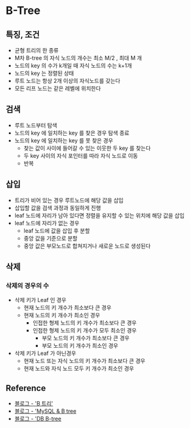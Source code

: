 # B-Tree
## 특징, 조건
- 균형 트리의 한 종류
- M차 B-tree 의 자식 노드의 개수는 최소 M/2 , 최대 M 개
- 노드의 key 의 수가 k개일 때 자식 노드의 수는 k+1개
- 노드의 key 는 정렬된 상태
- 루트 노드는 항상 2개 이상의 자식노드를 갖는다
- 모든 리프 노드는 같은 레벨에 위치한다

## 검색
- 루트 노드부터 탐색
- 노드의 key 에 일치하는 key 를 찾은 경우 탐색 종료
- 노드의 key 에 일치하는 key 를 못 찾은 경우
    - 찾는 값이 사이에 들어갈 수 있는 이웃한 두 key 를 찾는다
    - 두 key 사이의 자식 포인터를 따라 자식 노드로 이동
    - 반복

## 삽입
- 트리가 비어 있는 경우 루트노드에 해당 값을 삽입
- 삽입할 값을 검색 과정과 동일하게 진행
- leaf 노드에 자리가 남아 있다면 정렬을 유지할 수 있는 위치에 해당 값을 삽입
- leaf 노드에 자리가 없는 경우
    - leaf 노드에 값을 삽입 후 분할
    - 중앙 값을 기준으로 분할
    - 중앙 값은 부모노드로 합쳐지거나 새로운 노드로 생성된다

## 삭제
### 삭제의 경우의 수
- 삭제 키가 Leaf 인 경우
    - 현재 노드의 키 개수가 최소보다 큰 경우
    - 현재 노드의 키 개수가 최소인 경우
        - 인접한 형제 노드의 키 개수가 최소보다 큰 경우
        - 인접한 형제 노드의 키 개수가 모두 최소인 경우
            - 부모 노드의 키 개수가 최소보다 큰 경우
            - 부모 노드의 키 개수가 최소인 경우
- 삭제 키가 Leaf 가 아닌경우
    - 현재 노드 또는 자식 노드의 키 개수가 최소보다 큰 경우
    - 현재 노드와 자식 노드 모두 키 개수가 최소인 경우

## Reference
- [블로그 - 'B 트리'](https://code-lab1.tistory.com/217)
- [블로그 - 'MySQL & B tree](https://zorba91.tistory.com/293)
- [블로그 - 'DB B-tree](https://rebro.kr/169)